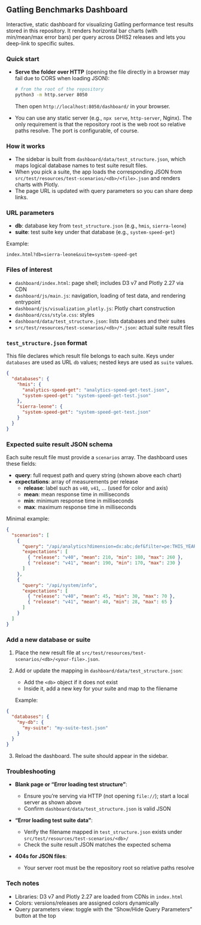 ## Gatling Benchmarks Dashboard

Interactive, static dashboard for visualizing Gatling performance test results stored in this repository. It renders horizontal bar charts (with min/mean/max error bars) per query across DHIS2 releases and lets you deep-link to specific suites.

### Quick start

- **Serve the folder over HTTP** (opening the file directly in a browser may fail due to CORS when loading JSON):

  ```bash
  # from the root of the repository
  python3 -m http.server 8050
  ```

  Then open `http://localhost:8050/dashboard/` in your browser.

- You can use any static server (e.g., `npx serve`, `http-server`, Nginx). The only requirement is that the repository root is the web root so relative paths resolve. The port is configurable, of course.

### How it works

- The sidebar is built from `dashboard/data/test_structure.json`, which maps logical database names to test suite result files.
- When you pick a suite, the app loads the corresponding JSON from `src/test/resources/test-scenarios/<db>/<file>.json` and renders charts with Plotly.
- The page URL is updated with query parameters so you can share deep links.

### URL parameters

- **db**: database key from `test_structure.json` (e.g., `hmis`, `sierra-leone`)
- **suite**: test suite key under that database (e.g., `system-speed-get`)

Example:

  ```text
  index.html?db=sierra-leone&suite=system-speed-get
  ```

### Files of interest

- `dashboard/index.html`: page shell; includes D3 v7 and Plotly 2.27 via CDN
- `dashboard/js/main.js`: navigation, loading of test data, and rendering entrypoint
- `dashboard/js/visualization_plotly.js`: Plotly chart construction
- `dashboard/css/style.css`: styles
- `dashboard/data/test_structure.json`: lists databases and their suites
- `src/test/resources/test-scenarios/<db>/*.json`: actual suite result files

### `test_structure.json` format

This file declares which result file belongs to each suite. Keys under `databases` are used as URL `db` values; nested keys are used as `suite` values.

  ```json
  {
    "databases": {
      "hmis": {
        "analytics-speed-get": "analytics-speed-get-test.json",
        "system-speed-get": "system-speed-get-test.json"
      },
      "sierra-leone": {
        "system-speed-get": "system-speed-get-test.json"
      }
    }
  }
  ```

### Expected suite result JSON schema

Each suite result file must provide a `scenarios` array. The dashboard uses these fields:

- **query**: full request path and query string (shown above each chart)
- **expectations**: array of measurements per release
  - **release**: label such as `v40`, `v41`, ... (used for color and axis)
  - **mean**: mean response time in milliseconds
  - **min**: minimum response time in milliseconds
  - **max**: maximum response time in milliseconds

Minimal example:

  ```json
  {
    "scenarios": [
      {
        "query": "/api/analytics?dimension=dx:abc;def&filter=pe:THIS_YEAR",
        "expectations": [
          { "release": "v40", "mean": 210, "min": 180, "max": 260 },
          { "release": "v41", "mean": 190, "min": 170, "max": 230 }
        ]
      },
      {
        "query": "/api/system/info",
        "expectations": [
          { "release": "v40", "mean": 45, "min": 30, "max": 70 },
          { "release": "v41", "mean": 40, "min": 28, "max": 65 }
        ]
      }
    ]
  }
  ```

### Add a new database or suite

1. Place the new result file at `src/test/resources/test-scenarios/<db>/<your-file>.json`.
2. Add or update the mapping in `dashboard/data/test_structure.json`:

   - Add the `<db>` object if it does not exist
   - Inside it, add a new key for your suite and map to the filename

   Example:

  ```json
  {
    "databases": {
      "my-db": {
        "my-suite": "my-suite-test.json"
      }
    }
  }
  ```

3. Reload the dashboard. The suite should appear in the sidebar.

### Troubleshooting

- **Blank page or “Error loading test structure”**:
  - Ensure you’re serving via HTTP (not opening `file://`); start a local server as shown above
  - Confirm `dashboard/data/test_structure.json` is valid JSON

- **“Error loading test suite data”**:
  - Verify the filename mapped in `test_structure.json` exists under `src/test/resources/test-scenarios/<db>/`
  - Check the suite result JSON matches the expected schema

- **404s for JSON files**:
  - Your server root must be the repository root so relative paths resolve


### Tech notes

- Libraries: D3 v7 and Plotly 2.27 are loaded from CDNs in `index.html`
- Colors: versions/releases are assigned colors dynamically
- Query parameters view: toggle with the “Show/Hide Query Parameters” button at the top


